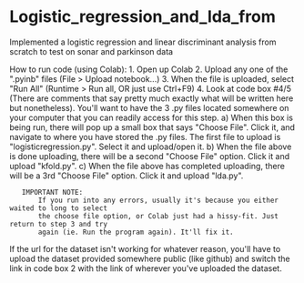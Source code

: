 # Logistic_regression_and_lda_from
Implemented a logistic regression and linear discriminant analysis from scratch to test on sonar and parkinson data

How to run code (using Colab):
	1. Open up Colab
	2. Upload any one of the ".pyinb" files (File > Upload notebook...)
	3. When the file is uploaded, select "Run All" (Runtime > Run all, OR just use Ctrl+F9)
	4. Look at code box #4/5 (There are comments that say pretty much exactly what will be 
	   written here but nonetheless). You'll want to have the 3 .py files located somewhere
	   on your computer that you can readily access for this step.
		a) When this box is being run, there will pop up a small box that says "Choose File".
		   Click it, and navigate to where you have stored the .py files. The first file to 
		   upload is "logisticregression.py". Select it and upload/open it.
		b) When the file above is done uploading, there will be a second "Choose File" option.
		   Click it and upload "kfold.py".
		c) When the file above has completed uploading, there will be a 3rd "Choose File" option.
		   Click it and upload "lda.py".
	   
	   IMPORTANT NOTE:
		   If you run into any errors, usually it's because you either waited to long to select 
		   the choose file option, or Colab just had a hissy-fit. Just return to step 3 and try 
		   again (ie. Run the program again). It'll fix it.

If the url for the dataset isn't working for whatever reason, you'll have to upload the dataset 
provided somewhere public (like github) and switch the link in code box 2 with the link of
wherever you've uploaded the dataset.
